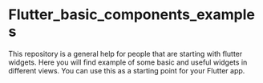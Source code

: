 # Flutter_basic_components_examples
This repository is a general help for people that are starting with flutter widgets. Here you will find example of some basic and useful widgets in different views. You can use this as a starting point for your Flutter app.
